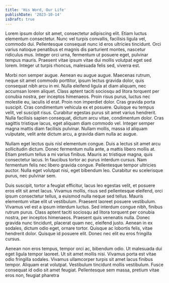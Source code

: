 ```yaml
---
title: 'His Word, Our Life'
publishDate: '2023-10-14'
isDraft: true
---
```


Lorem ipsum dolor sit amet, consectetur adipiscing elit. Etiam luctus elementum consectetur. Nunc vel turpis convallis, facilisis ligula vel, commodo dui. Pellentesque consequat nunc id eros ultricies tincidunt. Orci varius natoque penatibus et magnis dis parturient montes, nascetur ridiculus mus. Integer orci urna, fermentum ut posuere eget, pulvinar tempus mauris. Praesent vitae ipsum vitae dui mollis volutpat eget sed lorem. Integer ut turpis rhoncus, malesuada felis sed, viverra est.

Morbi non semper augue. Aenean eu augue augue. Maecenas rutrum, neque sit amet commodo porttitor, ipsum lectus gravida dolor, quis consequat nibh arcu in mi. Nulla eleifend ligula at diam aliquam, nec accumsan lorem aliquet. Class aptent taciti sociosqu ad litora torquent per conubia nostra, per inceptos himenaeos. Proin risus purus, luctus nec molestie eu, iaculis id erat. Proin non imperdiet dolor. Cras gravida porta suscipit. Cras condimentum vehicula ex et posuere. Quisque eu tempus velit, vel suscipit risus. Curabitur egestas purus sit amet varius hendrerit. Nulla facilisis sapien consequat, dictum arcu vitae, condimentum dolor. Cras sagittis tristique lacus, eget aliquam diam commodo vel. Integer semper magna mattis diam facilisis pulvinar. Nullam mollis, massa id aliquam vulputate, velit ante dictum arcu, a gravida diam nulla ac augue.

Nullam eget lectus quis nisl elementum congue. Duis a lectus sit amet arcu sollicitudin dictum. Donec fermentum nulla ante, a mattis libero mollis at. Etiam pretium tellus a mi varius finibus. Mauris ac tristique magna, quis consectetur lacus. In faucibus tortor ac purus interdum cursus. Nam fermentum felis nec libero gravida congue. Pellentesque tempor ultricies auctor. Nulla eget volutpat nisi, eget bibendum leo. Curabitur eu scelerisque purus, nec pulvinar sem.

Duis suscipit, tortor a feugiat efficitur, lacus leo egestas velit, et posuere eros elit sit amet lacus. Vivamus mollis, risus sed pellentesque eleifend, orci ipsum consectetur tellus, a euismod nulla neque sed tellus. Mauris elementum vitae elit ut vestibulum. Praesent laoreet posuere vestibulum. Vivamus vel est a ipsum interdum luctus. Sed interdum congue nibh, finibus rutrum purus. Class aptent taciti sociosqu ad litora torquent per conubia nostra, per inceptos himenaeos. Praesent quis venenatis nulla. Donec gravida nunc tincidunt, placerat quam nec, eleifend justo. Aenean in ex sodales, dictum odio eget, ornare tortor. Quisque ac lobortis felis, vitae hendrerit dolor. Quisque id posuere elit. Donec nec elit eu eros fringilla cursus.

Aenean non eros tempus, tempor orci ac, bibendum odio. Ut malesuada dui eget ligula tempor laoreet. Ut sit amet mollis nisi. Vivamus porta est vitae odio fringilla sodales. Vivamus ullamcorper turpis sit amet lacus finibus tempor. Aliquam erat volutpat. Vestibulum tincidunt mollis vestibulum. Fusce consequat id odio sit amet feugiat. Pellentesque sem massa, pretium vitae eros non, feugiat pharetra
